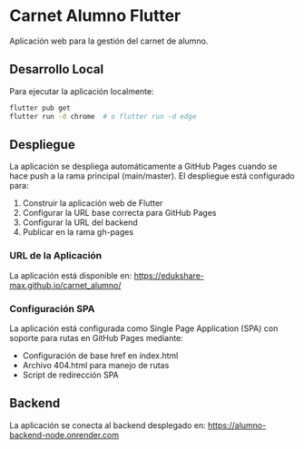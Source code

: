 # Carnet Alumno Flutter

Aplicación web para la gestión del carnet de alumno.

## Desarrollo Local

Para ejecutar la aplicación localmente:

```bash
flutter pub get
flutter run -d chrome  # o flutter run -d edge
```

## Despliegue

La aplicación se despliega automáticamente a GitHub Pages cuando se hace push a la rama principal (main/master). El despliegue está configurado para:

1. Construir la aplicación web de Flutter
2. Configurar la URL base correcta para GitHub Pages
3. Configurar la URL del backend
4. Publicar en la rama gh-pages

### URL de la Aplicación

La aplicación está disponible en: https://edukshare-max.github.io/carnet_alumno/

### Configuración SPA

La aplicación está configurada como Single Page Application (SPA) con soporte para rutas en GitHub Pages mediante:

- Configuración de base href en index.html
- Archivo 404.html para manejo de rutas
- Script de redirección SPA

## Backend

La aplicación se conecta al backend desplegado en:
https://alumno-backend-node.onrender.com